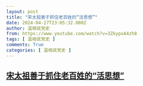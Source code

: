 ```yaml
---
layout: post
title: "宋太祖善于抓住老百姓的“活思想”"
date: 2024-04-27T23:05:32.000Z
author: 温相说党史
from: https://www.youtube.com/watch?v=3ZkypxA4zh8
tags: [ 温相说党史 ]
comments: True
categories: [ 温相说党史 ]
---
```

<!--1714259132000-->
[宋太祖善于抓住老百姓的“活思想”](https://www.youtube.com/watch?v=3ZkypxA4zh8)
------

<div>

</div>
